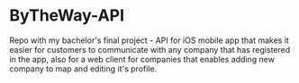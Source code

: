 # ByTheWay-API
Repo with my bachelor's final project - API for iOS mobile app that makes it easier for customers to communicate with any company that has registered in the app, also for a web client for companies that enables adding new company to map and editing it's profile.
